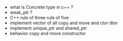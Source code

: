 * what is Concrete type in c++ ?
* weak_ptr ?
* C++ rule of three rule of five 
* implement vector of all copy and move and ctor dtor
* implement unique_ptr and shared_ptr
* behavior copy and move constructor 